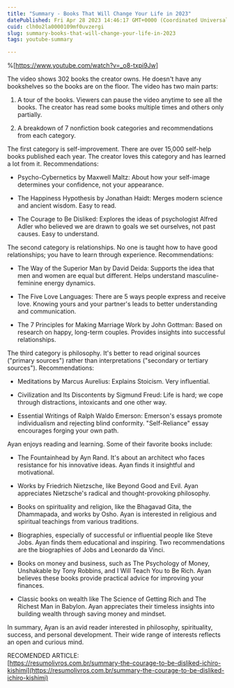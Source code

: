 ```yaml
---
title: "Summary - Books That Will Change Your Life in 2023"
datePublished: Fri Apr 28 2023 14:46:17 GMT+0000 (Coordinated Universal Time)
cuid: clh0o2la0000109mf0uvzergi
slug: summary-books-that-will-change-your-life-in-2023
tags: youtube-summary

---
```


%[https://www.youtube.com/watch?v=_o8-txpi9Jw] 

The video shows 302 books the creator owns. He doesn't have any bookshelves so the books are on the floor. The video has two main parts:

1. A tour of the books. Viewers can pause the video anytime to see all the books. The creator has read some books multiple times and others only partially.
    
2. A breakdown of 7 nonfiction book categories and recommendations from each category.
    

The first category is self-improvement. There are over 15,000 self-help books published each year. The creator loves this category and has learned a lot from it. Recommendations:

* Psycho-Cybernetics by Maxwell Maltz: About how your self-image determines your confidence, not your appearance.
    
* The Happiness Hypothesis by Jonathan Haidt: Merges modern science and ancient wisdom. Easy to read.
    
* The Courage to Be Disliked: Explores the ideas of psychologist Alfred Adler who believed we are drawn to goals we set ourselves, not past causes. Easy to understand.
    

The second category is relationships. No one is taught how to have good relationships; you have to learn through experience. Recommendations:

* The Way of the Superior Man by David Deida: Supports the idea that men and women are equal but different. Helps understand masculine-feminine energy dynamics.
    
* The Five Love Languages: There are 5 ways people express and receive love. Knowing yours and your partner's leads to better understanding and communication.
    
* The 7 Principles for Making Marriage Work by John Gottman: Based on research on happy, long-term couples. Provides insights into successful relationships.
    

The third category is philosophy. It's better to read original sources ("primary sources") rather than interpretations ("secondary or tertiary sources"). Recommendations:

* Meditations by Marcus Aurelius: Explains Stoicism. Very influential.
    
* Civilization and Its Discontents by Sigmund Freud: Life is hard; we cope through distractions, intoxicants and one other way.
    
* Essential Writings of Ralph Waldo Emerson: Emerson's essays promote individualism and rejecting blind conformity. "Self-Reliance" essay encourages forging your own path.
    

Ayan enjoys reading and learning. Some of their favorite books include:

* The Fountainhead by Ayn Rand. It's about an architect who faces resistance for his innovative ideas. Ayan finds it insightful and motivational.
    
* Works by Friedrich Nietzsche, like Beyond Good and Evil. Ayan appreciates Nietzsche's radical and thought-provoking philosophy.
    
* Books on spirituality and religion, like the Bhagavad Gita, the Dhammapada, and works by Osho. Ayan is interested in religious and spiritual teachings from various traditions.
    
* Biographies, especially of successful or influential people like Steve Jobs. Ayan finds them educational and inspiring. Two recommendations are the biographies of Jobs and Leonardo da Vinci.
    
* Books on money and business, such as The Psychology of Money, Unshakable by Tony Robbins, and I Will Teach You to Be Rich. Ayan believes these books provide practical advice for improving your finances.
    
* Classic books on wealth like The Science of Getting Rich and The Richest Man in Babylon. Ayan appreciates their timeless insights into building wealth through saving money and mindset.
    

In summary, Ayan is an avid reader interested in philosophy, spirituality, success, and personal development. Their wide range of interests reflects an open and curious mind.

RECOMENDED ARTICLE:  
[https://resumolivros.com.br/summary-the-courage-to-be-disliked-ichiro-kishimi](https://resumolivros.com.br/summary-the-courage-to-be-disliked-ichiro-kishimi)